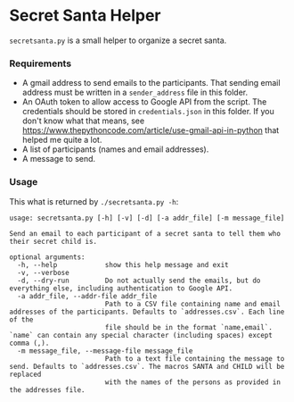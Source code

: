 # Secret Santa Helper

`secretsanta.py` is a small helper to organize a secret santa.

### Requirements 

 + A gmail address to send emails to the participants. That sending email 
 address must be written in a `sender_address` file in this folder.
 + An OAuth token to allow access to Google API from the script. The
 credentials should be stored in `credentials.json` in this folder.
 If you don't know what that means, see 
 https://www.thepythoncode.com/article/use-gmail-api-in-python
 that helped me quite a lot.
 + A list of participants (names and email addresses).
 + A message to send.

### Usage

This what is returned by `./secretsanta.py -h`:

```
usage: secretsanta.py [-h] [-v] [-d] [-a addr_file] [-m message_file]

Send an email to each participant of a secret santa to tell them who their secret child is.

optional arguments:
  -h, --help            show this help message and exit
  -v, --verbose
  -d, --dry-run         Do not actually send the emails, but do everything else, including authentication to Google API.
  -a addr_file, --addr-file addr_file
                        Path to a CSV file containing name and email addresses of the participants. Defaults to `addresses.csv`. Each line of the
                        file should be in the format `name,email`. `name` can contain any special character (including spaces) except comma (,).
  -m message_file, --message-file message_file
                        Path to a text file containing the message to send. Defaults to `addresses.csv`. The macros SANTA and CHILD will be replaced
                        with the names of the persons as provided in the addresses file.
``` 